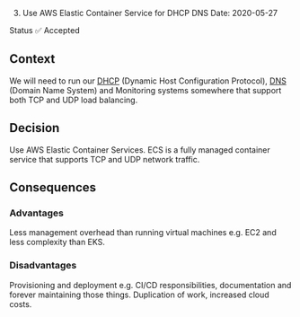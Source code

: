   3. Use AWS Elastic Container Service for DHCP DNS
  Date: 2020-05-27

  Status
  ✅ Accepted

  ## Context

We will need to run our [DHCP](https://en.wikipedia.org/wiki/Dynamic_Host_Configuration_Protocol) (Dynamic Host Configuration Protocol), [DNS](https://en.wikipedia.org/wiki/Domain_Name_System) (Domain Name System) and Monitoring systems somewhere that support both TCP and UDP load balancing.

  ## Decision

Use AWS Elastic Container Services. 
ECS is a fully managed container service that supports TCP and UDP network traffic.

  ## Consequences

  ### Advantages

  Less management overhead than running virtual machines e.g. EC2 and less complexity than EKS.

  ### Disadvantages

Provisioning and deployment e.g. CI/CD responsibilities, documentation and forever maintaining those things. Duplication of work, increased cloud costs.